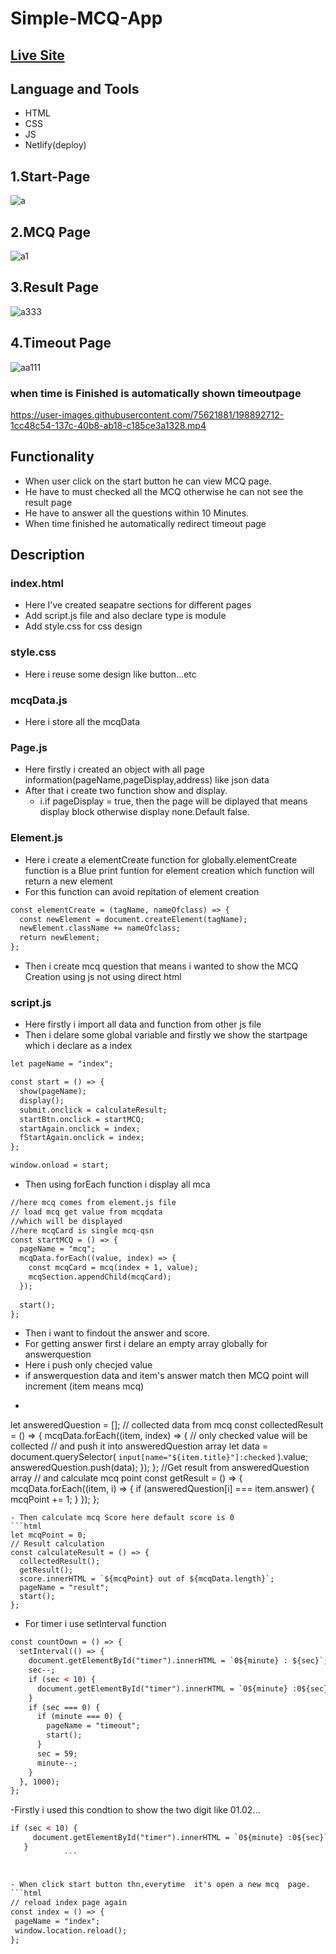 # Simple-MCQ-App 
## [Live Site](https://sawda-hoque-mcq-app.netlify.app/)
## Language and Tools
- HTML
- CSS
- JS
- Netlify(deploy)
## 1.Start-Page
![a](https://user-images.githubusercontent.com/75621881/198891713-6dd2bc8d-0bc7-40a0-91f0-9e238e33ae95.png)
## 2.MCQ Page
![a1](https://user-images.githubusercontent.com/75621881/198891813-06bcd42b-3491-4634-8943-9a3e100e6dd4.png)
## 3.Result Page
![a333](https://user-images.githubusercontent.com/75621881/198891936-7118394c-1833-4ad8-b255-b96c401bfff7.png)
## 4.Timeout Page
![aa111](https://user-images.githubusercontent.com/75621881/198892092-a049d9a2-2308-4094-aa07-5143360713be.png)

 ### when time is Finished is automatically shown timeoutpage
https://user-images.githubusercontent.com/75621881/198892712-1cc48c54-137c-40b8-ab18-c185ce3a1328.mp4

## Functionality
- When user click on the start button he can view MCQ page.
- He have to must checked all the MCQ otherwise he can not see the result page
- He have to answer all the questions within 10 Minutes.
- When time finished he automatically redirect timeout page

## Description
### index.html 
- Here I've created seapatre sections for different pages
- Add script.js file and also declare type is module
- Add style.css for css design
### style.css
- Here i reuse some design like button...etc
### mcqData.js
 - Here i store all the mcqData
### Page.js
- Here firstly i created an object with all page information(pageName,pageDisplay,address) like json data
- After that i create two function show and display.
   - i.if pageDisplay = true, then the page will be diplayed that means display block otherwise display none.Default false.
### Element.js
- Here i create a elementCreate function for globally.elementCreate function is a Blue print funtion for element creation which function will return a new element
- For this function can avoid repitation of element creation
```html
const elementCreate = (tagName, nameOfclass) => {
  const newElement = document.createElement(tagName);
  newElement.className += nameOfclass;
  return newElement;
};
```
- Then i create mcq question that means i wanted to show the MCQ Creation using js not using direct html

### script.js
- Here firstly i import all data and function from other js file
- Then i delare some global variable and firstly we show the startpage which i declare as a index
```html
let pageName = "index";

const start = () => {
  show(pageName);
  display();
  submit.onclick = calculateResult;
  startBtn.onclick = startMCQ;
  startAgain.onclick = index;
  fStartAgain.onclick = index;
};

window.onload = start;

```
- Then using forEach function i display all mca
```html
//here mcq comes from element.js file
// load mcq get value from mcqdata
//which will be displayed
//here mcqCard is single mcq-qsn
const startMCQ = () => {
  pageName = "mcq";
  mcqData.forEach((value, index) => {
    const mcqCard = mcq(index + 1, value);
    mcqSection.appendChild(mcqCard);
  });
  
  start();
};
```
- Then i want to findout the answer and score.
- For getting answer first i delare an empty array globally for answerquestion 
- Here i push only checjed value
- if answerquestion data and item's answer match then MCQ point will increment (item means mcq)
- ``` html
let answeredQuestion = [];
// collected data from mcq
const collectedResult = () => {
  mcqData.forEach((item, index) => {
    // only checked value will be collected
    // and push it into answeredQuestion array
    let data = document.querySelector(
      `input[name="${item.title}"]:checked`
    ).value;
    answeredQuestion.push(data);
  });
};
//Get result from answeredQuestion array
// and calculate mcq point
const getResult = () => {
  mcqData.forEach((item, i) => {
    if (answeredQuestion[i] === item.answer) {
      mcqPoint += 1;
    }
  });
};
```
- Then calculate mcq Score here default score is 0
```html
let mcqPoint = 0;
// Result calculation
const calculateResult = () => {
  collectedResult();
  getResult();
  score.innerHTML = `${mcqPoint} out of ${mcqData.length}`;
  pageName = "result";
  start();
};
```
- For timer i use setInterval function

```html
const countDown = () => {
  setInterval(() => {
    document.getElementById("timer").innerHTML = `0${minute} : ${sec}`;
    sec--;
    if (sec < 10) {
      document.getElementById("timer").innerHTML = `0${minute} :0${sec}`;
    }
    if (sec === 0) {
      if (minute === 0) {
        pageName = "timeout";
        start();
      }
      sec = 59;
      minute--;
    }
  }, 1000);
};
 ```
 -Firstly i used this condtion to show the two digit like 01.02...
 ```html
 if (sec < 10) {
      document.getElementById("timer").innerHTML = `0${minute} :0${sec}`;
    }
             ```
             
             
- When click start button thn,everytime  it's open a new mcq  page.
```html
// reload index page again
const index = () => {
  pageName = "index";
  window.location.reload();
};
```


